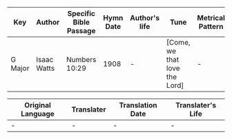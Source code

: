 Key | Author   | Specific Bible Passage     |Hymn Date |Author's life |Tune |Metrical Pattern   |Composer/Source
-- | --------- | ---------------------------|----------|--------------|-----|-------------------|-------------  
G Major |Isaac Watts |Numbers 10:29 |1908 |- |[Come, we that love the Lord] |- |Robert Lowry

Original Language | Translater | Translation Date   | Translater's Life  
----------------- | --------- | --------------------|-------------     
\- |- |- |-
